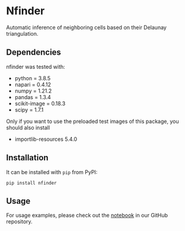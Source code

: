 # Nfinder
Automatic inference of neighboring cells based on their Delaunay triangulation.

## Dependencies 
nfinder was tested with:

- python = 3.8.5
- napari = 0.4.12
- numpy = 1.21.2
- pandas = 1.3.4
- scikit-image = 0.18.3
- scipy = 1.7.1

Only if you want to use the preloaded test images of this package, you should also install
- importlib-resources 5.4.0


## Installation

It can be installed with `pip` from PyPI:

```
pip install nfinder
```


## Usage
For usage examples, please check out the [notebook](https://github.com/santi-rodriguez/nfinder/blob/main/examples.ipynb) in our GitHub repository.



